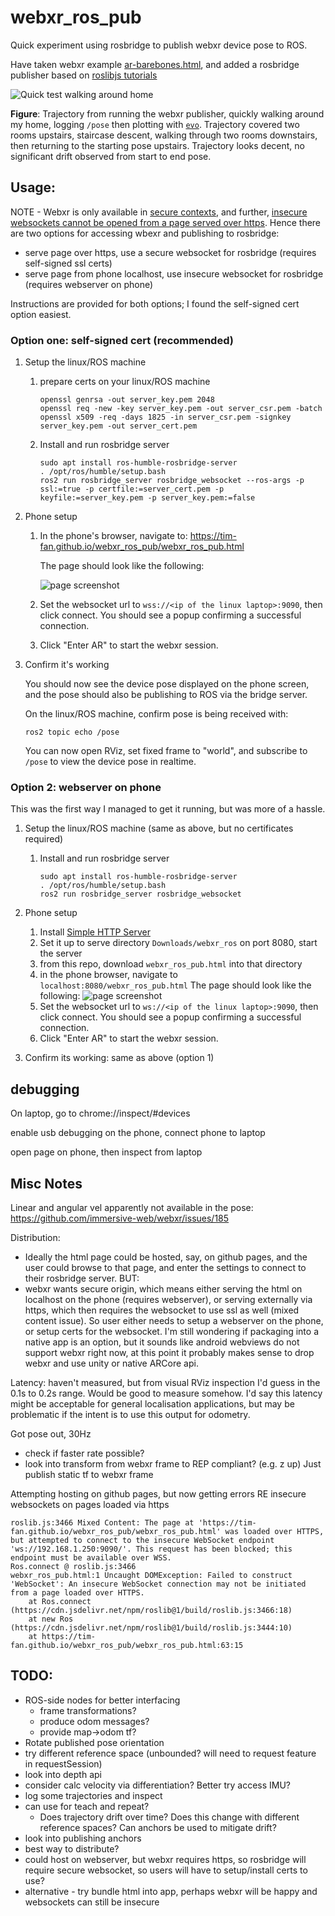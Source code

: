 # webxr_ros_pub

Quick experiment using rosbridge to publish webxr device pose to ROS.

Have taken webxr example [ar-barebones.html](https://github.com/immersive-web/webxr-samples/blob/main/ar-barebones.html), and added a rosbridge publisher based on [roslibjs tutorials](http://wiki.ros.org/roslibjs/Tutorials/BasicRosFunctionality)

![Quick test walking around home](./quick_walk_test_home.png)

**Figure**: Trajectory from running the webxr publisher, quickly walking around my home, logging `/pose` then plotting with [`evo`](https://github.com/MichaelGrupp/evo). Trajectory covered two rooms upstairs, staircase descent, walking through two rooms downstairs, then returning to the starting pose upstairs. Trajectory looks decent, no significant drift observed from start to end pose.


## Usage:

NOTE - Webxr is only available in [secure contexts](https://developer.mozilla.org/en-US/docs/Web/Security/Secure_Contexts), and further, [insecure websockets cannot be opened from a page served over https](https://stackoverflow.com/a/50865515/5718370). Hence there are two options for accessing wbexr and publishing to rosbridge:
* serve page over https, use a secure websocket for rosbridge (requires self-signed ssl certs)
* serve page from phone localhost, use insecure websocket for rosbridge (requires webserver on phone)

Instructions are provided for both options; I found the self-signed cert option easiest.

### Option one: self-signed cert (recommended)

1) Setup the linux/ROS machine
    1) prepare certs on your linux/ROS machine
        ```
        openssl genrsa -out server_key.pem 2048
        openssl req -new -key server_key.pem -out server_csr.pem -batch
        openssl x509 -req -days 1825 -in server_csr.pem -signkey server_key.pem -out server_cert.pem
        ```
    1) Install and run rosbridge server
        ```
        sudo apt install ros-humble-rosbridge-server
        . /opt/ros/humble/setup.bash
        ros2 run rosbridge_server rosbridge_websocket --ros-args -p ssl:=true -p certfile:=server_cert.pem -p keyfile:=server_key.pem -p server_key.pem:=false
        ```
1) Phone setup
    
    1) In the phone's browser, navigate to: https://tim-fan.github.io/webxr_ros_pub/webxr_ros_pub.html

        The page should look like the following:

        ![page screenshot](./screenshot.png)
    1) Set the websocket url to `wss://<ip of the linux laptop>:9090`, then click connect. You should see a popup confirming a successful connection.
    1) Click "Enter AR" to start the webxr session.

1) Confirm it's working

    You should now see the device pose displayed on the phone screen, and the pose should also be publishing to ROS via the bridge server.
    
    On the linux/ROS machine, confirm pose is being received with:

    ```
    ros2 topic echo /pose
    ```

    You can now open RViz, set fixed frame to "world", and subscribe to `/pose` to view the device pose in realtime.

### Option 2: webserver on phone

This was the first way I managed to get it running, but was more of a hassle.

1) Setup the linux/ROS machine (same as above, but no certificates required)
    1) Install and run rosbridge server
        ```
        sudo apt install ros-humble-rosbridge-server
        . /opt/ros/humble/setup.bash
        ros2 run rosbridge_server rosbridge_websocket 
        ```
1) Phone setup
    
    1) Install [Simple HTTP Server](https://play.google.com/store/apps/details?id=com.phlox.simpleserver)
    1) Set it up to serve directory `Downloads/webxr_ros` on port 8080, start the server
    1) from this repo, download `webxr_ros_pub.html` into that directory
    1) in the phone browser, navigate to `localhost:8080/webxr_ros_pub.html`
    The page should look like the following:
    ![page screenshot](./screenshot.png)
    1) Set the websocket url to `ws://<ip of the linux laptop>:9090`, then click connect. You should see a popup confirming a successful connection.
    1) Click "Enter AR" to start the webxr session.
1) Confirm its working: same as above (option 1) 



## debugging

On laptop, go to
chrome://inspect/#devices

enable usb debugging on the phone, connect phone to laptop

open page on phone, then inspect from laptop

## Misc Notes

Linear and angular vel apparently not available in the pose:
https://github.com/immersive-web/webxr/issues/185

Distribution:
* Ideally the html page could be hosted, say, on github pages, and the user could browse to that page, and enter the settings to connect to their rosbridge server. BUT:
* webxr wants secure origin, which means either serving the html on localhost on the phone (requires webserver), or serving externally via https, which then requires the websocket to use ssl as well (mixed content issue). So user either needs to setup a webserver on the phone, or setup certs for the websocket. I'm still wondering if packaging into a native app is an option, but it sounds like android webviews do not support webxr right now, at this point it probably makes sense to drop webxr and use unity or native ARCore api.

Latency: haven't measured, but from visual RViz inspection I'd guess in the 0.1s to 0.2s range. Would be good to measure somehow. I'd say this latency might be acceptable for general localisation applications, but may be problematic if the intent is to use this output for odometry.

Got pose out, 30Hz
 - check if faster rate possible?
 - look into transform from webxr frame to REP compliant? (e.g. z up) Just publish static tf to webxr frame

Attempting hosting on github pages, but now getting errors RE insecure websockets on pages loaded via https
```
roslib.js:3466 Mixed Content: The page at 'https://tim-fan.github.io/webxr_ros_pub/webxr_ros_pub.html' was loaded over HTTPS, but attempted to connect to the insecure WebSocket endpoint 'ws://192.168.1.250:9090/'. This request has been blocked; this endpoint must be available over WSS.
Ros.connect @ roslib.js:3466
webxr_ros_pub.html:1 Uncaught DOMException: Failed to construct 'WebSocket': An insecure WebSocket connection may not be initiated from a page loaded over HTTPS.
    at Ros.connect (https://cdn.jsdelivr.net/npm/roslib@1/build/roslib.js:3466:18)
    at new Ros (https://cdn.jsdelivr.net/npm/roslib@1/build/roslib.js:3444:10)
    at https://tim-fan.github.io/webxr_ros_pub/webxr_ros_pub.html:63:15
```

## TODO: 
* ROS-side nodes for better interfacing
    * frame transformations?
    * produce odom messages?
    * provide map->odom tf?
* Rotate published pose orientation 
* try different reference space (unbounded? will need to request feature in requestSession)
* look into depth api
* consider calc velocity via differentiation? Better try access IMU? 
* log some trajectories and inspect
 * can use for teach and repeat? 
    * Does trajectory drift over time? Does this change with different reference spaces? Can anchors be used to mitigate drift?
* look into publishing anchors
* best way to distribute?
 * could host on webserver, but webxr requires https, so rosbridge will require secure websocket, so users will have to setup/install certs to use? 
 * alternative - try bundle html into app, perhaps webxr will be happy and websockets can still be insecure
